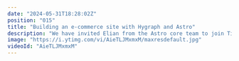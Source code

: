 ```yaml
---
date: "2024-05-31T18:28:02Z"
position: "015"
title: "Building an e-commerce site with Hygraph and Astro"
description: "We have invited Elian from the Astro core team to join Tim on a chill stream in which they convert the skncre Nuxt starter for Hygraph to Astro. Along the way you will learn the core concepts of Astro and Hygraph, all while diving deep into the code.\n\nAsk us any questions in the chat and join the community: https://slack.hygraph.com"
image: "https://i.ytimg.com/vi/AieTLJMxmxM/maxresdefault.jpg"
videoId: "AieTLJMxmxM"
---
```


